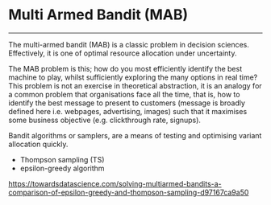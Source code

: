 # Multi Armed Bandit (MAB)

---

The multi-armed bandit (MAB) is a classic problem in decision sciences. Effectively, it is one of optimal resource allocation under uncertainty.

The MAB problem is this; how do you most efficiently identify the best machine to play, whilst sufficiently exploring the many options in real time? This problem is not an exercise in theoretical abstraction, it is an analogy for a common problem that organisations face all the time, that is, how to identify the best message to present to customers (message is broadly defined here i.e. webpages, advertising, images) such that it maximises some business objective (e.g. clickthrough rate, signups).

Bandit algorithms or samplers, are a means of testing and optimising variant allocation quickly.

- Thompson sampling (TS)
- epsilon-greedy algorithm

<https://towardsdatascience.com/solving-multiarmed-bandits-a-comparison-of-epsilon-greedy-and-thompson-sampling-d97167ca9a50>
